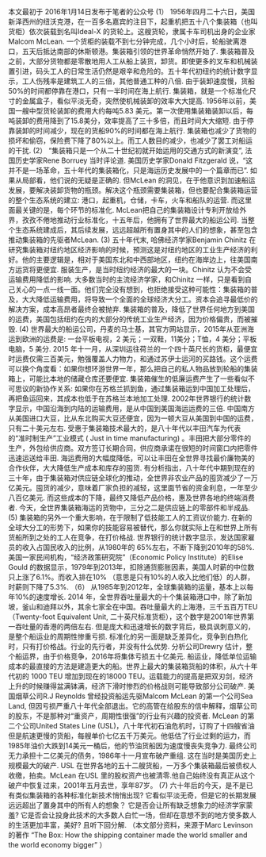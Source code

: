 本文最初于 2016年1月14日发布于笔者的公众号
(1）
1956年四月二十六日，美国新泽西州的纽沃克港，在一百多名嘉宾的注目下，起重机把五十八个集装箱（也叫货柜）依次装载到名叫Ideal-X 的货轮上。这艘货轮，隶属卡车司机出身的企业家Malcom McLean. 一个货柜的装载不到七分钟完成，几个小时后，轮船驶离港口，五天后抵达南部的休斯顿港。集装箱引领的世界革命悄然开始了.
集装箱普及之前，大部分货物都是零散地用人工从船上装货，卸货。即使更多的叉车和机械装置引进，码头工人的日常生活仍然是艰辛和危险的。五十年代初纽约的统计数字显示，工人伤残率是建筑工人的三倍，其他普通工种的八倍.
由于装卸速度慢，货船50%的时间都停靠在港口，只有一半时间在海上航行.
集装箱，就是一个标准化尺寸的金属盒子，看似平淡无奇，突然使机械装卸的效率大大提高.
1956年以前，美国一艘中型货轮装卸的费用大约每吨5.83 美元。第一次使用集装箱装卸以后，每吨装卸的费用降到了15.8美分，效率提高了三十多倍，而且时间大大缩短.
由于停靠装卸的时间减少，现在的货船90%的时间都在海上航行.
集装箱也减少了货物的损坏和偷窃，保险费下降了80%以上。而工人数目的减少，也减少了罢工对船运的干扰.
(2）
“集装箱只是一个从二十世纪初就开始运用的交通方式的新演变”, 法国历史学家Rene Borruey 当时评论道.
美国历史学家Donald Fitzgerald 说，“这并不是一场革命，五十年代的集装箱化，只是海运历史发展中的一个篇章而已”.
如果从局部看，他们说的无疑是正确的.
但McLean 的洞见，在于他意识到加速船运发展，要解决装卸货物的瓶颈。解决这个瓶颈需要集装箱，但也要配合集装箱运营的整个生态系统的建立: 港口，起重机，仓储，卡车，火车和船队的运营.
而这里面最关键的是，每个环节的标准化.
McLean把自己的集装箱设计专利开放给外界，孜孜不倦地推动行业标准化，十五年后，他拥有了世界最大的船运公司.
当整个生态系统建成后，其后续发展，远远超越所有置身其中的人们的想象，甚至包含推动集装箱的先驱者McLean.
(3)
五十年代末, 哈佛经济学家Benjamin Chinitz 在研究集装箱对纽约地区经济影响的时候，预测这是对纽约地区的工业生产经济的利好。他的主要逻辑是，相对于美国东北和中西部地区，纽约在海岸边上，往美国南方运货将更便宜.
服装生产，是当时纽约经济的最大的一块。Chinitz 认为不会受运输费用降低的影响.
大多数当时的主流经济学家，和Chinitz 一样，只是看到自己关心的一点一线一面。他们完全没有想到，也拒绝接受这种可能性：集装箱的普及，大大降低运输费用，将导致一个全面的全球经济大分工。资本会追寻最低价的解决方案，成本高昂者最终会被抛弃.
集装箱的普及，降低了世界任何地方到美国的运费，美国包括纽约在内的大部分的传统工业生产经济，因为价格偏贵，而被摧毁.
(4)
世界最大的船运公司，丹麦的马士基，其官方网站显示，2015年从亚洲海运到欧洲的运费是: 一台平板电视，2 美元；一双鞋，11美分；T恤，4 美分；平板电脑，5 美分.
2015 年十一月，从深圳运往荷兰的一个四十英尺长的货柜，最便宜时运费仅需三百美元，勉强覆盖人力物力，和通过苏伊士运河的买路钱。这个运费可以换个角度看：如果你想环游世界一年，那么把自己的私人物品放到轮船的集装箱上，可能比本地的储藏仓库还要便宜.
集装箱催生的低廉运费产生了一些看似不可思议的新协作关系:
如果你在苏格兰抓到鱼，通过集装箱运到中国加工处理后，再把鱼运回来，其成本也低于在苏格兰本地加工处理.
2002年世界银行的统计数字显示，中国沿海到内陆的运输费用，是从中国到美国海运运费的三倍.
中国南方从美国进口大豆，比从东北购买大豆还便宜，因为一顿大豆从美国到中国的运费，只有二十美元左右.
受惠于集装箱技术最大的，是八十年代以丰田汽车为代表的“准时制生产”工业模式 ( Just in time manufacturing) 。丰田把大部分零件的生产，外包给供应商。双方签订长期合同，供应商承诺在很短的时间窗口内把零件迅速运送给丰田.
海运费用的大幅度降低，可以让丰田在全世界寻找最价廉物美的合作伙伴，大大降低生产成本和库存的囤货.
有分析指出，八十年代中期到现在的三十年，由于集装箱对供应链全球化的推动，全世界非农业产品的囤货减少了一万亿美元。囤货的减少，意味着厂家负担的减轻，这里面节省的资金利息，一年至少八百亿美元.
而这些成本的下降，最终又降低产品价格，惠及世界各地的终端消费者.
今天，全世界集装箱海运的货物中，三分之二是供应链上的零部件和半成品.
(5)
集装箱的另外一个重大影响，在于限制了低技能工人的工资议价能力.
在新的全球大分工的形势下，如果你的技能容易被替代，那么你就实际上在和世界上所有货船所到之处的工人在竞争，在打价格战.
世界银行的统计数字显示，发达国家雇员的收入占国民收入的比例，从1980年的 65%左右，不断下降到2010年的58%.
美国一家民间机构，“经济政策研究院”（Economic Policy Institute）的Elise Gould 的数据显示，1979年到2013年，扣除通货膨胀因素，美国人时薪的中位数只上涨了6.1%。而收入排在10% （意思是只有10%的人收入比他们低）的人群，时薪则下降了5.3%.
（6）
从1985年到2012年，全球集装箱的运量，基本上以每年10%的速度增长.
2014 年，全世界吞吐量最大的十个集装箱港口中，除了新加坡，釜山和迪拜以外，其余七家全在中国。吞吐量最大的上海港，三千五百万TEU （Twenty-foot Equivalent Unit, 二十英尺标准货柜），这个数字是2001年世界第一吞吐量的香港的两倍左右.
但是庞大和迅速增长的数字背后，极具讽刺意义的，是整个船运业的周期性惨重亏损.
标准化的另一面是缺乏差异化，竞争到白热化时，只有打价格战。行业的先行者，并没有什么优势.
分析公司Drewry 估计，整个船运界，由于价格竞争，2016年将集体亏损五十亿美元.
船运业，降低单位运输成本的最直接的方法是建造更大的船。世界上最大的集装箱货船的体积，从六十年代初的 1000 TEU 增加到现在的18000 TEU。运载能力的提高是把双刃剑，经济上升的时候赚得盆满钵满，经济下滑时惨烈的价格战则可能导致部分公司破产.
美国烟草公司R.J Reynolds 曾经投资船运先驱Malcom McLean 的第一个公司Sea Land, 但因亏损严重八十年代全部退出。它的高管在给股东的信中解释，烟草公司的股东，不是那种对“重资产，周期性很强”的行业有兴趣的投资者.
McLean 的第二个公司United States Line (USL)，八十年代初石油危机时，订购了十四艘省油但是航速更慢的货船，每艘单价七亿五千万美元。他低估了行业过剩的运力，而1985年油价大跌到14美元一桶后，他的节油货船因为速度慢丧失竞争力. 最终公司无力承担十二亿美元的债务，1986年十一月宣布破产重组. 这在当时是美国历史上规模最大的破产.
USL 在世界各地的五十二艘货船，一万多个集装箱最后被债权人收缴，拍卖。McLean 在USL 里的股权资产也被清零.他自己始终没有真正从这个破产中恢复过来，2001年五月去世，享年87岁。
(7)
六十年后的今天，是不是已有类似集装箱的各种标准化新技术悄悄出现?
它看似平淡无奇，但是它的长期发展远远超出了置身其中的所有人的想象？
它是否会让所有缺乏想象力的经济学家蒙羞?
它是否会让投身此技术的大多数人白忙一场，但却在意想不到的地方使多数人的生活更加丰富，美好?
且听下回分解.
（本文部分资料，来源于Marc Levinson 的著作 “The Box: How the shipping container made the world smaller and the world economy bigger” ）
